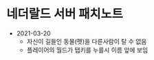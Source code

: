 네더랄드 서버 패치노트
=====================

- 2021-03-20
  - 자신이 길들인 동물(펫)을 다른사람이 탈 수 없음
  - 플레이어의 월드가 탭키를 누를시 이름 앞에 보임
